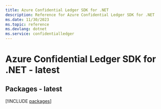 ```yaml
---
title: Azure Confidential Ledger SDK for .NET
description: Reference for Azure Confidential Ledger SDK for .NET
ms.date: 11/30/2023
ms.topic: reference
ms.devlang: dotnet
ms.service: confidentialledger
---
```

# Azure Confidential Ledger SDK for .NET - latest
## Packages - latest
[!INCLUDE [packages](confidential-ledger-index.md)]